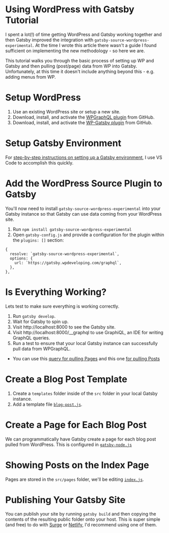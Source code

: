 # Using WordPress with Gatsby Tutorial
I spent a lot(!) of time getting WordPress and Gatsby working together and then Gatsby improved the integration with `gatsby-source-wordpress-experimental`. At the time I wrote this article there wasn't a guide I found sufficient on implementing the new methodology - so here we are.

This tutorial walks you through the basic process of setting up WP and Gatsby and then pulling (post/page) data from WP into Gatsby. Unfortunately, at this time it doesn't include anything beyond this - e.g. adding menus from WP.

# Setup WordPress
1. Use an existing WordPress site or setup a new site.
2. Download, install, and activate the [WPGraphQL plugin](https://github.com/TylerBarnes/using-gatsby-source-wordpress-experimental/tree/master/WordPress/plugins) from GitHub.
3. Download, install, and activate the [WP-Gatsby plugin](https://github.com/TylerBarnes/using-gatsby-source-wordpress-experimental/tree/master/WordPress/plugins) from GitHub.

# Setup Gatsby Environment
For [step-by-step instructions on setting up a Gatsby environment](https://github.com/davidshq/wp-gatsby-tutorial/blob/master/SetupGatsby.md), I use VS Code to accomplish this quickly.

# Add the WordPress Source Plugin to Gatsby
You'll now need to install `gatsby-source-wordpress-experimental` into your Gatsby instance so that Gatsby can use data coming from your WordPress site.
1. Run `npm install gatsby-source-wordpress-experimental`
2. Open `gatsby-config.js` and provide a configuration for the plugin within the `plugins: []` section:
```
{
  resolve: `gatsby-source-wordpress-experimental`,
  options: {
    url: `https://gatsby.wpdeveloping.com/graphql`,
  },
},
```

# Is Everything Working?
Lets test to make sure everything is working correctly.
1. Run `gatsby develop`.
2. Wait for Gatsby to spin up.
3. Visit http://localhost:8000 to see the Gatsby site.
4. Visit http://localhost:8000/__graphql to use GraphiQL, an IDE for writing GraphQL queries.
5. Run a test to ensure that your local Gatsby instance can successfully pull data from WPGraphQL.
  - You can use this [query for pulling Pages](graphiql-allpages.json) and this one [for pulling Posts](graphiql-allposts.json)

# Create a Blog Post Template
1. Create a `templates` folder inside of the `src` folder in your local Gatsby instance.
2. Add a template file [`blog-post.js`](blog-post.js).

# Create a Page for Each Blog Post
We can programmatically have Gatsby create a page for each blog post pulled from WordPress. This is configured in [`gatsby-node.js`](gatsby-node.js)

# Showing Posts on the Index Page
Pages are stored in the `src/pages` folder, we'll be editing [`index.js`](index.js).

# Publishing Your Gatsby Site
You can publish your site by running `gatsby build` and then copying the contents of the resulting public folder onto your host. This is super simple (and free) to do with [Surge](https://surge.sh/) or [Netlify](https://www.netlify.com/), I'd recommend using one of them.
